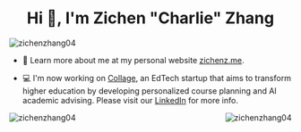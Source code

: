 <h1 align="center">Hi 👋, I'm Zichen "Charlie" Zhang</h1>

<p align="left"> <img src="https://komarev.com/ghpvc/?username=zichenzhang04&label=Profile%20views&color=0e75b6&style=flat" alt="zichenzhang04" /> </p>

- 👤 Learn more about me at my personal website [zichenz.me](https://www.zichenz.me/).

- 💻 I'm now working on [Collage](https://mycollage.us/), an EdTech startup that aims to transform higher education by developing personalized course planning and AI academic advising. Please visit our [LinkedIn](https://www.linkedin.com/company/collageus/) for more info.

<p><img align="left" src="https://github-readme-stats-git-master-zichenzhang04s-projects.vercel.app/api/top-langs?username=zichenzhang04&show_icons=true&locale=en&layout=compact&langs_count=10&hide_progress=false" alt="zichenzhang04" /></p>

<p><img align="right" src="https://github-readme-stats-git-master-zichenzhang04s-projects.vercel.app/api?username=zichenzhang04&show_icons=true&locale=en&include_all_commits=true&rank_icon=github&show=reviews" alt="zichenzhang04" /></p>
